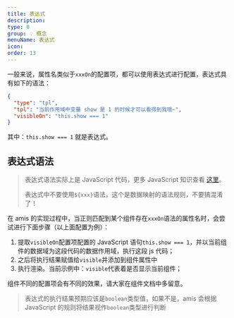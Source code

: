 ```yaml
---
title: 表达式
description:
type: 0
group: 💡 概念
menuName: 表达式
icon:
order: 13
---
```


一般来说，属性名类似于`xxxOn`的配置项，都可以使用表达式进行配置，表达式具有如下的语法：

```json
{
  "type": "tpl",
  "tpl": "当前作用域中变量 show 是 1 的时候才可以看得到我哦~",
  "visibleOn": "this.show === 1"
}
```

其中：`this.show === 1` 就是表达式。

## 表达式语法

> 表达式语法实际上是 JavaScript 代码，更多 JavaScript 知识查看 [这里](https://developer.mozilla.org/zh-CN/docs/Web/JavaScript)。
>
> 表达式中不要使用`${xxx}`语法，这个是数据映射的语法规则，不要搞混淆了！

在 amis 的实现过程中，当正则匹配到某个组件存在`xxxOn`语法的属性名时，会尝试进行下面步骤（以上面配置为例）：

1. 提取`visibleOn`配置项配置的 JavaScript 语句`this.show === 1`，并以当前组件的数据域为这段代码的数据作用域，执行这段 js 代码；
2. 之后将执行结果赋值给`visible`并添加到组件属性中
3. 执行渲染。当前示例中：`visible`代表着是否显示当前组件；

组件不同的配置项会有不同的效果，请大家在组件文档中多留意。

> 表达式的执行结果预期应该是`boolean`类型值，如果不是，amis 会根据 JavaScript 的规则将结果视作`boolean`类型进行判断
